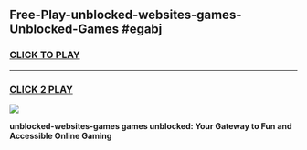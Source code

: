 
## Free-Play-unblocked-websites-games-Unblocked-Games #egabj
<h3>
<a href="https://news.freeplayer.one?title=unblocked-websites-games&ref=8M">CLICK TO PLAY</a></h3>
<hr>

<h3>
<a href="https://news.freeplayer.one?title=unblocked-websites-games&ref=8M">CLICK 2 PLAY</a>
  
</h3>

<a href="https://news.freeplayer.one?title=unblocked-websites-games&ref=8M"><img src="https://clearcache.store/games.png"></a>


**unblocked-websites-games games unblocked: Your Gateway to Fun and Accessible Online Gaming**
